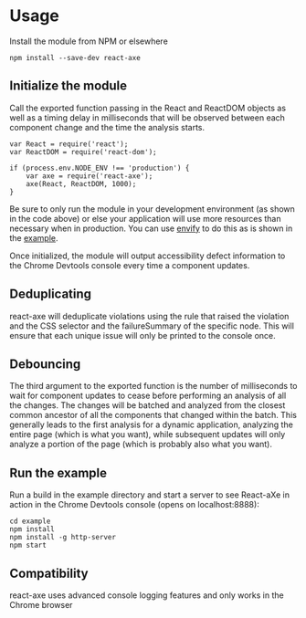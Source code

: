 # Usage

Install the module from NPM or elsewhere

```
npm install --save-dev react-axe
```

## Initialize the module

Call the exported function passing in the React and ReactDOM objects as well as a timing delay in milliseconds that will be observed between each component change and the time the analysis starts.

```
var React = require('react');
var ReactDOM = require('react-dom');

if (process.env.NODE_ENV !== 'production') {
	var axe = require('react-axe');
	axe(React, ReactDOM, 1000);
}
```

Be sure to only run the module in your development environment (as shown in the code above) or else your application will use more resources than necessary when in production. You can use [envify](https://www.npmjs.com/package/envify) to do this as is shown in the [example](./example/Gruntfile.js#L25).

Once initialized, the module will output accessibility defect information to the Chrome Devtools console every time a component updates.

## Deduplicating

react-axe will deduplicate violations using the rule that raised the violation and the CSS selector and the failureSummary of the specific node. This will ensure that each unique issue will only be printed to the console once.

## Debouncing

The third argument to the exported function is the number of milliseconds to wait for component updates to cease before performing an analysis of all the changes. The changes will be batched and analyzed from the closest common ancestor of all the components that changed within the batch. This generally leads to the first analysis for a dynamic application, analyzing the entire page (which is what you want), while subsequent updates will only analyze a portion of the page (which is probably also what you want).

## Run the example

Run a build in the example directory and start a server to see React-aXe in action in the Chrome Devtools console (opens on localhost:8888):
```
cd example
npm install
npm install -g http-server
npm start
```

## Compatibility

react-axe uses advanced console logging features and only works in the Chrome browser
